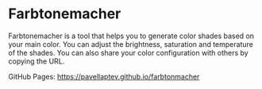 # Farbtonemacher

Farbtonemacher is a tool that helps you to generate color shades based on your main color. You can adjust the brightness, saturation and temperature of the shades. You can also share your color configuration with others by copying the URL.

GitHub Pages: https://pavellaptev.github.io/farbtonmacher